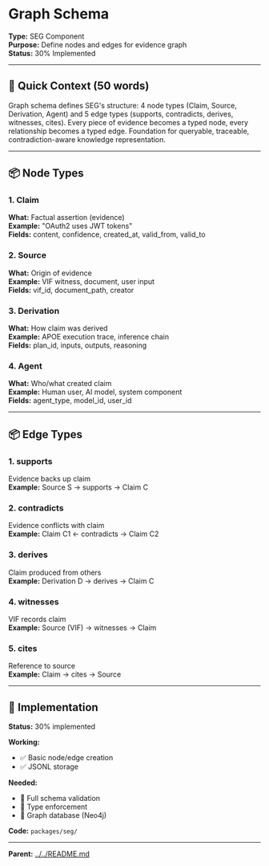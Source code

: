 # Graph Schema

**Type:** SEG Component  
**Purpose:** Define nodes and edges for evidence graph  
**Status:** 30% Implemented

---

## 🎯 **Quick Context (50 words)**

Graph schema defines SEG's structure: 4 node types (Claim, Source, Derivation, Agent) and 5 edge types (supports, contradicts, derives, witnesses, cites). Every piece of evidence becomes a typed node, every relationship becomes a typed edge. Foundation for queryable, traceable, contradiction-aware knowledge representation.

---

## 📦 **Node Types**

### **1. Claim**
**What:** Factual assertion (evidence)  
**Example:** "OAuth2 uses JWT tokens"  
**Fields:** content, confidence, created_at, valid_from, valid_to

### **2. Source**
**What:** Origin of evidence  
**Example:** VIF witness, document, user input  
**Fields:** vif_id, document_path, creator

### **3. Derivation**
**What:** How claim was derived  
**Example:** APOE execution trace, inference chain  
**Fields:** plan_id, inputs, outputs, reasoning

### **4. Agent**
**What:** Who/what created claim  
**Example:** Human user, AI model, system component  
**Fields:** agent_type, model_id, user_id

---

## 📦 **Edge Types**

### **1. supports**
Evidence backs up claim  
**Example:** Source S → supports → Claim C

### **2. contradicts**
Evidence conflicts with claim  
**Example:** Claim C1 ← contradicts → Claim C2

### **3. derives**
Claim produced from others  
**Example:** Derivation D → derives → Claim C

### **4. witnesses**
VIF records claim  
**Example:** Source (VIF) → witnesses → Claim

### **5. cites**
Reference to source  
**Example:** Claim → cites → Source

---

## 🔧 **Implementation**

**Status:** 30% implemented

**Working:**
- ✅ Basic node/edge creation
- ✅ JSONL storage

**Needed:**
- 🔄 Full schema validation
- 🔄 Type enforcement
- 🔄 Graph database (Neo4j)

**Code:** `packages/seg/`

---

**Parent:** [../../README.md](../../README.md)

